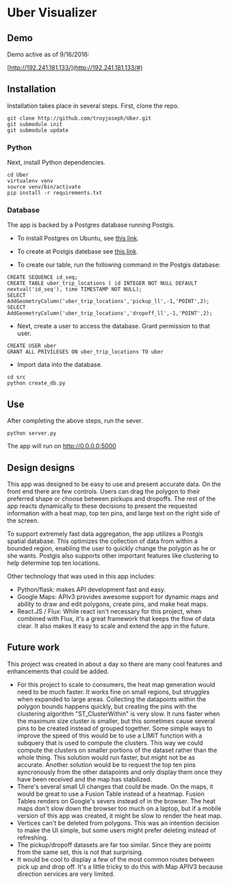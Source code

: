 # Uber Visualizer


## Demo
Demo active as of 9/16/2016:

[http://192.241.181.133/](http://192.241.181.133/#)

## Installation
Installation takes place in several steps. First, clone the repo.

```
git clone http://github.com/troyjoseph/Uber.git
git submodule init
git submodule update
````
### Python
Next, install Python dependencies.

```
cd Uber
virtualenv venv
source venv/bin/activate
pip install -r requirements.txt
```

### Database
The app is backed by a Postgres database running Postgis.

- To install Postgres on Ubuntu, see [this link](https://www.digitalocean.com/community/tutorials/how-to-install-and-use-postgresql-on-ubuntu-14-04).

- To create at Postgis datebase see [this link](https://www.digitalocean.com/community/tutorials/how-to-install-and-use-postgresql-on-ubuntu-14-04).

- To create our table, run the following command in the Postgis database:

```
CREATE SEQUENCE id_seq;
CREATE TABLE uber_trip_locations ( id INTEGER NOT NULL DEFAULT nextval('id_seq'), time TIMESTAMP NOT NULL);
SELECT AddGeometryColumn('uber_trip_locations','pickup_ll',-1,'POINT',2);
SELECT AddGeometryColumn('uber_trip_locations','dropoff_ll',-1,'POINT',2);
```

- Next, create a user to access the database. Grant permission to that user.

```
CREATE USER uber
GRANT ALL PRIVILEGES ON uber_trip_locations TO uber
```

- Import data into the database.

```
cd src
python create_db.py
```

## Use
After completing the above steps, run the sever.

```
python server.py
```

The app will run on http://0.0.0.0:5000



## Design designs

This app was designed to be  easy to use and present accurate data. On the front end there are few controls. Users can drag the polygon to their preferred shape or choose between pickups and dropoffs. The rest of the app reacts dynamically to these decisions to present the requested information with a heat map, top ten pins, and large text on the right side of the screen.

To support extremely fast data aggregation, the app utilizes a Postgis spatial database. This optimizes the collection of data from within a bounded region, enabling the user to quickly change the polygon as he or she wants. Postgis also supports other important features like clustering to help determine top ten locations.

Other technology that was used in this app includes:
- Python/flask: makes API development fast and easy.
- Google Maps: APIv3 provides awesome support for dynamic maps and ability to draw and edit polygons, create pins, and make heat maps.
- React.JS / Flux: While react isn't  necessary for this project, when combined with Flux, it's a great framework that keeps the flow of data clear. It also makes it easy to scale and extend the app in the future.

## Future work
This project was created in about a day so there are many cool features and enhancements that could be added.
- For this project to scale to consumers, the heat map generation would need to be much faster. It works fine on small regions, but struggles when expanded to large areas. Collecting the datapoints within the polygon bounds happens quickly, but creating the pins with the clustering algorithm "ST_ClusterWithin" is very slow. It runs faster when the maximum size cluster is smaller, but this sometimes cause several pins to be created instead of grouped together. Some simple ways to improve the speed of this would be to use a LIMIT function with a subquery that is used to compute the clusters. This way we could compute the clusters on smaller portions of the dataset rather than the whole thing. This solution would run faster, but might not be as accurate. Another solution would be to request the top ten pins ayncronously from the other datapoints and only display them once they have been received and the map has stabilized. 
- There's several small UI changes that could be made. On the maps, it would be great to use a Fusion Table instead of a heatmap. Fusion Tables renders on Google's severs instead of in the browser. The heat maps don't slow down the browser too much on a laptop, but if a mobile version of this app was created, it might be slow to render the heat map. 
- Vertices can't be deleted from polygons. This was an intention decision to make the UI simple, but some users might prefer deleting instead of refreshing. 
- The pickup/dropoff datasets are far too similar. Since they are points from the same set, this is not that surprising.
- It would be cool to display a few of the most common routes between pick up and drop off. It's a little tricky to do this with Map APIV3 because direction services are very limited.


